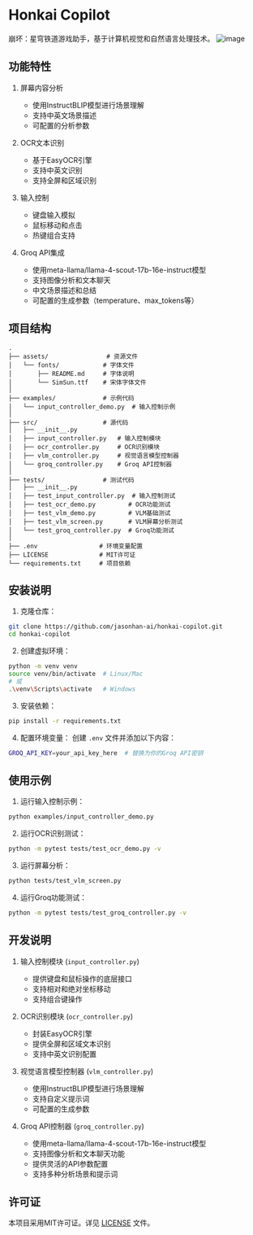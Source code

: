 # Honkai Copilot

崩坏：星穹铁道游戏助手，基于计算机视觉和自然语言处理技术。
![image](https://github.com/user-attachments/assets/9e5f4a51-b164-4307-b129-039958afd30d)

## 功能特性

1. 屏幕内容分析
   - 使用InstructBLIP模型进行场景理解
   - 支持中英文场景描述
   - 可配置的分析参数

2. OCR文本识别
   - 基于EasyOCR引擎
   - 支持中英文识别
   - 支持全屏和区域识别

3. 输入控制
   - 键盘输入模拟
   - 鼠标移动和点击
   - 热键组合支持

4. Groq API集成
   - 使用meta-llama/llama-4-scout-17b-16e-instruct模型
   - 支持图像分析和文本聊天
   - 中文场景描述和总结
   - 可配置的生成参数（temperature、max_tokens等）

## 项目结构

```
.
├── assets/                # 资源文件
│   └── fonts/            # 字体文件
│       ├── README.md     # 字体说明
│       └── SimSun.ttf    # 宋体字体文件
│
├── examples/             # 示例代码
│   └── input_controller_demo.py  # 输入控制示例
│
├── src/                  # 源代码
│   ├── __init__.py
│   ├── input_controller.py   # 输入控制模块
│   ├── ocr_controller.py     # OCR识别模块
│   ├── vlm_controller.py     # 视觉语言模型控制器
│   └── groq_controller.py    # Groq API控制器
│
├── tests/                # 测试代码
│   ├── __init__.py
│   ├── test_input_controller.py  # 输入控制测试
│   ├── test_ocr_demo.py         # OCR功能测试
│   ├── test_vlm_demo.py         # VLM基础测试
│   ├── test_vlm_screen.py       # VLM屏幕分析测试
│   └── test_groq_controller.py  # Groq功能测试
│
├── .env                 # 环境变量配置
├── LICENSE              # MIT许可证
└── requirements.txt     # 项目依赖
```

## 安装说明

1. 克隆仓库：
```bash
git clone https://github.com/jasonhan-ai/honkai-copilot.git
cd honkai-copilot
```

2. 创建虚拟环境：
```bash
python -m venv venv
source venv/bin/activate  # Linux/Mac
# 或
.\venv\Scripts\activate   # Windows
```

3. 安装依赖：
```bash
pip install -r requirements.txt
```

4. 配置环境变量：
创建 `.env` 文件并添加以下内容：
```bash
GROQ_API_KEY=your_api_key_here  # 替换为你的Groq API密钥
```

## 使用示例

1. 运行输入控制示例：
```bash
python examples/input_controller_demo.py
```

2. 运行OCR识别测试：
```bash
python -m pytest tests/test_ocr_demo.py -v
```

3. 运行屏幕分析：
```bash
python tests/test_vlm_screen.py
```

4. 运行Groq功能测试：
```bash
python -m pytest tests/test_groq_controller.py -v
```

## 开发说明

1. 输入控制模块 (`input_controller.py`)
   - 提供键盘和鼠标操作的底层接口
   - 支持相对和绝对坐标移动
   - 支持组合键操作

2. OCR识别模块 (`ocr_controller.py`)
   - 封装EasyOCR引擎
   - 提供全屏和区域文本识别
   - 支持中英文识别配置

3. 视觉语言模型控制器 (`vlm_controller.py`)
   - 使用InstructBLIP模型进行场景理解
   - 支持自定义提示词
   - 可配置的生成参数

4. Groq API控制器 (`groq_controller.py`)
   - 使用meta-llama/llama-4-scout-17b-16e-instruct模型
   - 支持图像分析和文本聊天功能
   - 提供灵活的API参数配置
   - 支持多种分析场景和提示词

## 许可证

本项目采用MIT许可证。详见 [LICENSE](LICENSE) 文件。 
